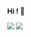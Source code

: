 ### Hi ! 👋



<img src="https://github-readme-stats.vercel.app/api?username=ashyibo23&&show_icons=true&title_color=ffffff&icon_color=bb2acf&text_color=daf7dc&bg_color=151515">
<img src=https://github-readme-stats.vercel.app/api/top-langs/?username=ashyibo23&theme=tokyonight>


